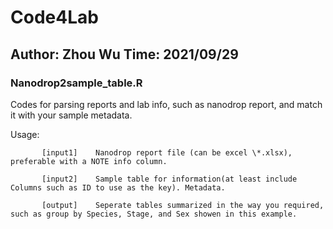 # Code4Lab
## Author: Zhou Wu Time: 2021/09/29

### Nanodrop2sample_table.R

Codes for parsing reports and lab info, such as nanodrop report, and match it with your sample metadata.

Usage: 
```
       [input1]    Nanodrop report file (can be excel \*.xlsx), preferable with a NOTE info column.
       
       [input2]    Sample table for information(at least include Columns such as ID to use as the key). Metadata.
       
       [output]    Seperate tables summarized in the way you required, such as group by Species, Stage, and Sex showen in this example.
```
